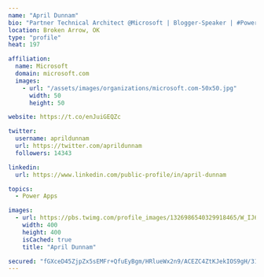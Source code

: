 ```yaml
---
name: "April Dunnam"
bio: "Partner Technical Architect @Microsoft | Blogger-Speaker | #PowerApps, #PowerAutomate, #Office365, #SharePoint | #WIT | #Karaoke Queen"
location: Broken Arrow, OK
type: "profile"
heat: 197

affiliation:
  name: Microsoft
  domain: microsoft.com
  images:
    - url: "/assets/images/organizations/microsoft.com-50x50.jpg"
      width: 50
      height: 50

website: https://t.co/enJuiGEQZc

twitter:
  username: aprildunnam
  url: https://twitter.com/aprildunnam
  followers: 14343

linkedin:
  url: https://www.linkedin.com/public-profile/in/april-dunnam

topics:
  - Power Apps

images:
  - url: https://pbs.twimg.com/profile_images/1326986540329918465/W_IJ6Ih2_400x400.jpg
    width: 400
    height: 400
    isCached: true
    title: "April Dunnam"

secured: "fGXceD45ZjpZx5sEMFr+QfuEyBgm/HRlueWx2n9/ACEZC4ZtKJekIOS9gH/31VSO2+s4omBZCjA56JCP5N4Z0MUR5wfzt3jwKxW8m5+cLiHIRZJAMahvWZ4J4DDh3CyUB4GTDzF6ipsL49PZtFDiSY3ND4JdnxPG3sRVXTfj+CgRpSdZxy60hNYxfsM8f9Fp2Ff3vRUwbnD0L5+3mHGii0ZYShR+HvLE2bUUmwbcsqrECnNVzzX9a4dqt53SCktnyFbbs47O+bhAsNsOxiifWGD4mJ42d2XEAu2KCGzHZpBcUuA4CjCHTCRny8InG9d1TaEJAoKU3nZA0b+/OXWkbnKo+M+bVTb87Qwvouz51Wo9JA9BLOctjEfqxZE2/VkLgpaCC81zg755lGq2Lm6UbuEfVihGkWn+/b5B5LNjCQM=;ZILGyM8DrZ9F70tVZv0IDQ=="
---
```


